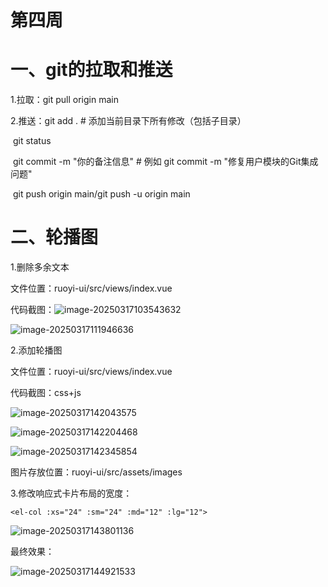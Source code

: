 #                                    第四周

# 一、git的拉取和推送

1.拉取：git pull origin main

2.推送：git add .  # 添加当前目录下所有修改（包括子目录）

​              git status

​               git commit -m "你的备注信息"  # 例如 git commit -m "修复用户模块的Git集成问题"

​                git push origin main/git push -u origin main

# 二、轮播图

1.删除多余文本

文件位置：ruoyi-ui/src/views/index.vue

代码截图：![image-20250317103543632](web项目第四周.assets/image-20250317103543632.png)

![image-20250317111946636](web项目第四周.assets/image-20250317111946636.png)

2.添加轮播图

文件位置：ruoyi-ui/src/views/index.vue

代码截图：css+js

![image-20250317142043575](web项目第四周.assets/image-20250317142043575.png)

![image-20250317142204468](web项目第四周.assets/image-20250317142204468.png)

![image-20250317142345854](web项目第四周.assets/image-20250317142345854.png)

图片存放位置：ruoyi-ui/src/assets/images

3.修改响应式卡片布局的宽度：

```
<el-col :xs="24" :sm="24" :md="12" :lg="12">
```

![image-20250317143801136](web项目第四周.assets/image-20250317143801136.png)

最终效果：

![image-20250317144921533](web项目第四周.assets/image-20250317144921533.png)